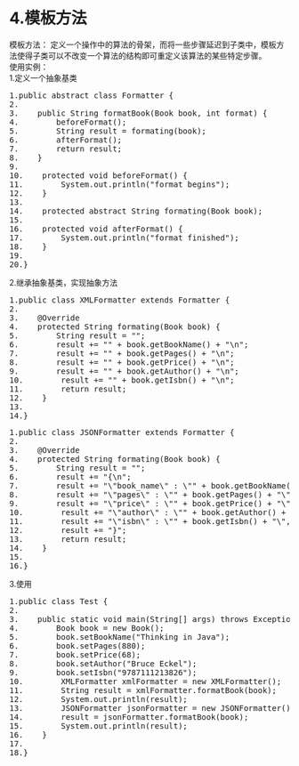 # 4.模板方法
模板方法： 定义一个操作中的算法的骨架，而将一些步骤延迟到子类中，模板方法使得子类可以不改变一个算法的结构即可重定义该算法的某些特定步骤。  
使用实例：  
1.定义一个抽象基类  
<pre>
1.public abstract class Formatter {  
2.  
3.    public String formatBook(Book book, int format) {  
4.        beforeFormat();  
5.        String result = formating(book);  
6.        afterFormat();  
7.        return result;  
8.    }  
9.  
10.    protected void beforeFormat() {  
11.        System.out.println("format begins");  
12.    }  
13.  
14.    protected abstract String formating(Book book);  
15.  
16.    protected void afterFormat() {  
17.        System.out.println("format finished");  
18.    }  
19.  
20.}  
</pre>
2.继承抽象基类，实现抽象方法
<pre>
1.public class XMLFormatter extends Formatter {  
2.  
3.    @Override  
4.    protected String formating(Book book) {  
5.        String result = "";  
6.        result += "<book_name>" + book.getBookName() + "</book_name>\n";  
7.        result += "<pages>" + book.getPages() + "</pages>\n";  
8.        result += "<price>" + book.getPrice() + "</price>\n";  
9.        result += "<author>" + book.getAuthor() + "</author>\n";  
10.        result += "<isbn>" + book.getIsbn() + "</isbn>\n";  
11.        return result;  
12.    }  
13.  
14.}  
</pre>
<pre>
1.public class JSONFormatter extends Formatter {  
2.  
3.    @Override  
4.    protected String formating(Book book) {  
5.        String result = "";  
6.        result += "{\n";  
7.        result += "\"book_name\" : \"" + book.getBookName() + "\",\n";  
8.        result += "\"pages\" : \"" + book.getPages() + "\",\n";  
9.        result += "\"price\" : \"" + book.getPrice() + "\",\n";  
10.        result += "\"author\" : \"" + book.getAuthor() + "\",\n";  
11.        result += "\"isbn\" : \"" + book.getIsbn() + "\",\n";  
12.        result += "}";  
13.        return result;  
14.    }  
15.  
16.}  
</pre>
3.使用
<pre>
1.public class Test {  
2.  
3.    public static void main(String[] args) throws Exception {  
4.        Book book = new Book();  
5.        book.setBookName("Thinking in Java");  
6.        book.setPages(880);  
7.        book.setPrice(68);  
8.        book.setAuthor("Bruce Eckel");  
9.        book.setIsbn("9787111213826");  
10.        XMLFormatter xmlFormatter = new XMLFormatter();  
11.        String result = xmlFormatter.formatBook(book);  
12.        System.out.println(result);  
13.        JSONFormatter jsonFormatter = new JSONFormatter();  
14.        result = jsonFormatter.formatBook(book);  
15.        System.out.println(result);  
16.    }  
17.  
18.}  
<pre>